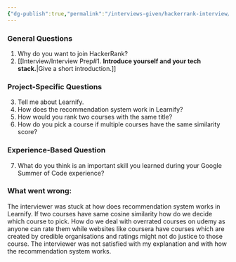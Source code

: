 ```yaml
---
{"dg-publish":true,"permalink":"/interviews-given/hackerrank-interview/"}
---
```



### General Questions

1. Why do you want to join HackerRank?
2. [[Interview/Interview Prep#1. **Introduce yourself and your tech stack.**\|Give a short introduction.]]

### Project-Specific Questions

3. Tell me about Learnify.
4. How does the recommendation system work in Learnify?
5. How would you rank two courses with the same title?
6. How do you pick a course if multiple courses have the same similarity score?

### Experience-Based Question

7. What do you think is an important skill you learned during your Google Summer of Code experience?
   
   
### What went wrong:
The interviewer was stuck at how does recommendation system works in Learnify. If two courses have same cosine similarity how do we decide  which course to pick. How do we deal with overrated courses on udemy as anyone can rate them while websites like coursera have courses which are created by credible organisations and ratings might not do justice to those course. The interviewer was not satisfied with my explanation and with how the recommendation system works.

